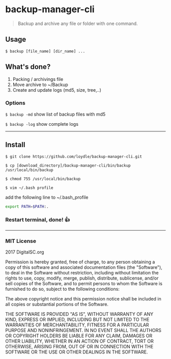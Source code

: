 # backup-manager-cli 
> Backup and archive any file or folder with one command.

## Usage
`$ backup [file_name] [dir_name] ...` 

## What's done?
1. Packing / archivings file 
2. Move archive to ~/Backup 
3. Create and update logs (md5, size, tree,..)

### Options
`$ backup -md` 
show list of backup files with md5

`$ backup -log`
show complete logs

----------
## Install 

`$ git clone https://github.com/loydle/backup-manager-cli.git`

`$ cp [download_directory]/backup-manager-cli/bin/backup /usr/local/bin/backup` 

`$ chmod 755 /usr/local/bin/backup`

`$ vim ~/.bash profile`

add the following line to ~/.bash_profile 

```bash
export PATH=$PATH:.

```


### Restart terminal, done! :thumbsup:

----------


### MIT License

2017 DigitalSC.org

Permission is hereby granted, free of charge, to any person obtaining a copy
of this software and associated documentation files (the "Software"), to deal
in the Software without restriction, including without limitation the rights
to use, copy, modify, merge, publish, distribute, sublicense, and/or sell
copies of the Software, and to permit persons to whom the Software is
furnished to do so, subject to the following conditions:

The above copyright notice and this permission notice shall be included in all
copies or substantial portions of the Software.

THE SOFTWARE IS PROVIDED "AS IS", WITHOUT WARRANTY OF ANY KIND, EXPRESS OR
IMPLIED, INCLUDING BUT NOT LIMITED TO THE WARRANTIES OF MERCHANTABILITY,
FITNESS FOR A PARTICULAR PURPOSE AND NONINFRINGEMENT. IN NO EVENT SHALL THE
AUTHORS OR COPYRIGHT HOLDERS BE LIABLE FOR ANY CLAIM, DAMAGES OR OTHER
LIABILITY, WHETHER IN AN ACTION OF CONTRACT, TORT OR OTHERWISE, ARISING FROM,
OUT OF OR IN CONNECTION WITH THE SOFTWARE OR THE USE OR OTHER DEALINGS IN THE
SOFTWARE.
